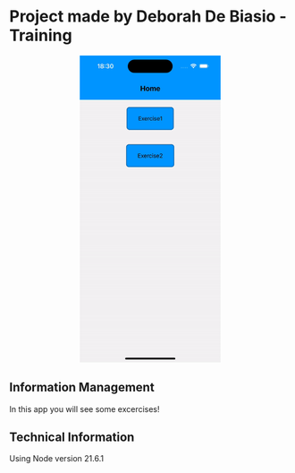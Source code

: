 
# Project made by Deborah De Biasio -  Training


<div align='center'>
    <img width="50%" src="app.gif"/>  
</div>   


## Information Management
In this app you will see some excercises!


## Technical Information

Using Node version 21.6.1


